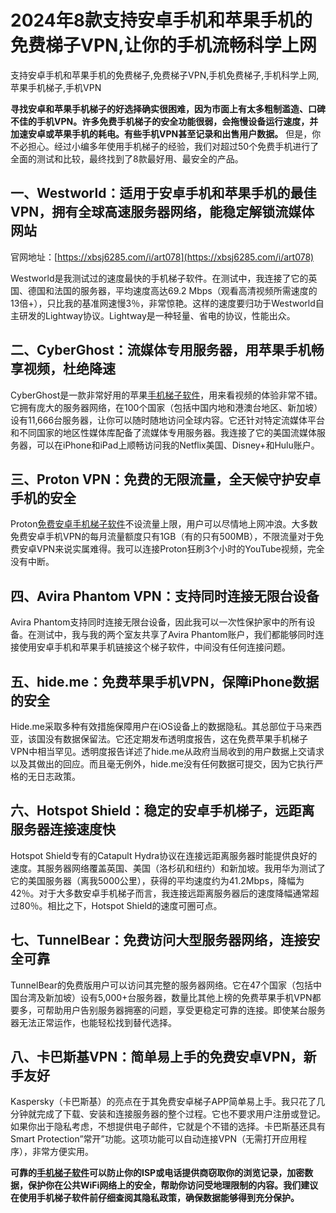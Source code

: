 # 2024年8款支持安卓手机和苹果手机的免费梯子VPN,让你的手机流畅科学上网
支持安卓手机和苹果手机的免费梯子,免费梯子VPN,手机免费梯子,手机科学上网,苹果手机梯子,手机VPN

**寻找安卓和苹果手机梯子的好选择确实很困难，因为市面上有太多粗制滥造、口碑不佳的手机VPN。许多免费手机梯子的安全功能很弱，会拖慢设备运行速度，并加速安卓或苹果手机的耗电。有些手机VPN甚至记录和出售用户数据。**
但是，你不必担心。经过小编多年使用手机梯子的经验，我们对超过50个免费手机进行了全面的测试和比较，最终找到了8款最好用、最安全的产品。

## 一、Westworld：适用于安卓手机和苹果手机的最佳VPN，拥有全球高速服务器网络，能稳定解锁流媒体网站
官网地址：[https://xbsj6285.com/i/art078](https://xbsj6285.com/i/art078)

Westworld是我测试过的速度最快的手机梯子软件。在测试中，我连接了它的英国、德国和法国的服务器，平均速度高达69.2 Mbps（观看高清视频所需速度的13倍+），只比我的基准网速慢3％，非常惊艳。这样的速度要归功于Westworld自主研发的Lightway协议。Lightway是一种轻量、省电的协议，性能出众。

## 二、CyberGhost：流媒体专用服务器，用苹果手机畅享视频，杜绝降速
CyberGhost是一款非常好用的苹果[手机梯子软件](https://www.firefox.net.cn/read.php?tid=218230)，用来看视频的体验非常不错。它拥有庞大的服务器网络，在100个国家（包括中国内地和港澳台地区、新加坡）设有11,666台服务器，让你可以随时随地访问全球内容。它还针对特定流媒体平台和不同国家的地区性媒体库配备了流媒体专用服务器。我连接了它的美国流媒体服务器，可以在iPhone和iPad上顺畅访问我的Netflix美国、Disney+和Hulu账户。

## 三、Proton VPN：免费的无限流量，全天候守护安卓手机的安全
Proton[免费安卓手机梯子软件](https://www.cnvintage.org/d/366-windowsvpn)不设流量上限，用户可以尽情地上网冲浪。大多数免费安卓手机VPN的每月流量额度只有1GB（有的只有500MB），不限流量对于免费安卓VPN来说实属难得。我可以连接Proton狂刷3个小时的YouTube视频，完全没有中断。

## 四、Avira Phantom VPN：支持同时连接无限台设备
Avira Phantom支持同时连接无限台设备，因此我可以一次性保护家中的所有设备。在测试中，我与我的两个室友共享了Avira Phantom账户，我们都能够同时连接使用安卓手机和苹果手机链接这个梯子软件，中间没有任何连接问题。

## 五、hide.me：免费苹果手机VPN，保障iPhone数据的安全
Hide.me采取多种有效措施保障用户在iOS设备上的数据隐私。其总部位于马来西亚，该国没有数据保留法。它还定期发布透明度报告，这在免费苹果手机梯子VPN中相当罕见。透明度报告详述了hide.me从政府当局收到的用户数据上交请求以及其做出的回应。而且毫无例外，hide.me没有任何数据可提交，因为它执行严格的无日志政策。

## 六、Hotspot Shield：稳定的安卓手机梯子，远距离服务器连接速度快
Hotspot Shield专有的Catapult Hydra协议在连接远距离服务器时能提供良好的速度。其服务器网络覆盖英国、美国（洛杉矶和纽约）和新加坡。我用华为测试了它的美国服务器（离我5000公里），获得的平均速度约为41.2Mbps，降幅为42％。对于大多数安卓手机梯子而言，我连接远距离服务器后的速度降幅通常超过80％。相比之下，Hotspot Shield的速度可圈可点。

## 七、TunnelBear：免费访问大型服务器网络，连接安全可靠
TunnelBear的免费版用户可以访问其完整的服务器网络。它在47个国家（包括中国台湾及新加坡）设有5,000+台服务器，数量比其他上榜的免费苹果手机VPN都要多，可帮助用户告别服务器拥塞的问题，享受更稳定可靠的连接。即使某台服务器无法正常运作，也能轻松找到替代选择。

## 八、卡巴斯基VPN：简单易上手的免费安卓VPN，新手友好
Kaspersky（卡巴斯基）的亮点在于其免费安卓梯子APP简单易上手。我只花了几分钟就完成了下载、安装和连接服务器的整个过程。它也不要求用户注册或登记。如果你出于隐私考虑，不想提供电子邮件，它就是个不错的选择。卡巴斯基还具有Smart Protection”常开”功能。这项功能可以自动连接VPN（无需打开应用程序），非常方便实用。

**可靠的[手机梯子软件](https://github.com/yourkind/westworld-vpn/)可以防止你的ISP或电话提供商窃取你的浏览记录，加密数据，保护你在公共WiFi网络上的安全，帮助你访问受地理限制的内容。我们建议在使用手机梯子软件前仔细查阅其隐私政策，确保数据能够得到充分保护。**
